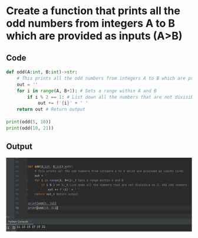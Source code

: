 # Create a function that prints all the odd numbers from integers A to B which are provided as inputs (A>B)

## Code

```.py
def odd(A:int, B:int)->str:
    # This prints all the odd numbers from integers A to B which are provided as inputs (A>B)
    out = ''
    for i in range(A, B+1): # Sets a range within A and B
        if i % 2 == 1: # List down all the numbers that are not divisible by 2, AKA odd numbers
            out += f'{i}' + ' '
    return out # Return output

print(odd(5, 10))
print(odd(10, 21))
```

## Output

![](quiz23out.png)
